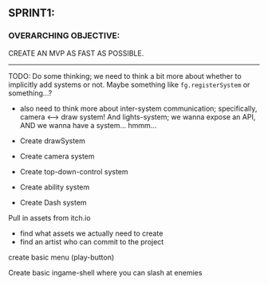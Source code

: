 

## SPRINT1:

### OVERARCHING OBJECTIVE:
CREATE AN MVP AS FAST AS POSSIBLE.

----------


TODO: Do some thinking;
we need to think a bit more about whether to implicitly add systems or not.
Maybe something like `fg.registerSystem` or something...?

- also need to think more about inter-system communication;
specifically, camera <--> draw system! 
And lights-system; we wanna expose an API, AND we wanna have a system...
hmmm...


- Create drawSystem

- Create camera system

- Create top-down-control system

- Create ability system

- Create Dash system


Pull in assets from itch.io
- find what assets we actually need to create
- find an artist who can commit to the project



create basic menu (play-button)

Create basic ingame-shell where you can slash at enemies



